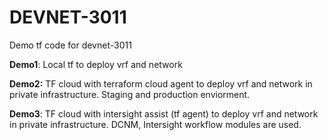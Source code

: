 # DEVNET-3011

Demo tf code for devnet-3011

**Demo1**: Local tf to deploy vrf and network 

**Demo2:** TF cloud with terraform cloud agent to deploy vrf and network in private infrastructure. Staging and production enviorment. 

**Demo3**: TF cloud with intersight assist (tf agent) to deploy vrf and network in private infrastructure. DCNM, Intersight workflow modules are used.
